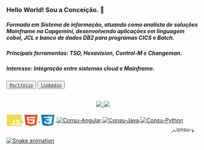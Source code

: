 ### Hello World! Sou a Conceição. 👋 
##### Formada em Sistema de informação, atuando como analista de soluções Mainframe na Capgemini, desenvolvendo aplicações em linguagem cobol, JCL e banco de dados DB2 para programas CICS e Batch. 
##### Principais ferramentas: TSO, Hexavision, Control-M e Changeman. 
##### Interesse: Integração entre sistemas cloud e Mainframe.<br>
<button name="button"> <a href="https://conceicao-peres.github.io/Portfolio-Conceicao" target="_blank">`Portfolio`</a></button>
<button name="button"> <a href="https://www.linkedin.com/in/conceicao-peres-da-silva" target="_blank">`linkedin`</a></button>

<br>
<div align="center">
  <a href="https://github.com/conceicao-peres">
  <img height="180em" src="https://github-readme-stats.vercel.app/api?username=conceicao-peres&show_icons=true&theme=Light_high_contrast&include_all_commits=true&count_private=true"/>
  <img height="180em" src="https://github-readme-stats.vercel.app/api/top-langs/?username=conceicao-peres&layout=compact&langs_count=7&theme=Light_high_contrast"/>
</div>

  <div style="display: inline_block"><br>
  <img align="center" alt="Consu-Js" height="30" width="40" src="https://raw.githubusercontent.com/devicons/devicon/master/icons/javascript/javascript-plain.svg">
  <img align="center" alt="Consu-HTML" height="30" width="40" src="https://raw.githubusercontent.com/devicons/devicon/master/icons/html5/html5-original.svg">
  <img align="center" alt="Consu-CSS" height="30" width="40" src="https://raw.githubusercontent.com/devicons/devicon/master/icons/css3/css3-original.svg">
  <img align="center" alt="Consu-Angular" height="70" width="60" src="https://t4.ftcdn.net/jpg/02/95/03/85/240_F_295038577_yyg6PAw7aePNxEj7noPWr1RCusUTNJCC.jpg">
  <img align="center" alt="Consu-Java" height="30" width="40" src="https://cdn-icons-png.flaticon.com/128/226/226777.png">
  <img align="center" alt="Consu-Python" height="30" width="30" src="https://cdn-iconspng.flaticon.com/128/1822/1822899.png">

  <img align="right" alt="Consu-pic" height="150" style="border-radius:50px;" src="https://c.tenor.com/w3APLkMuTX0AAAAC/computer-work.gif">
</div>
  
   ##

<div> 

   ![Snake animation](https://github.com/conceicao-peres/conceicao-peres/blob/output/github-contribution-grid-snake.svg)

</div>

